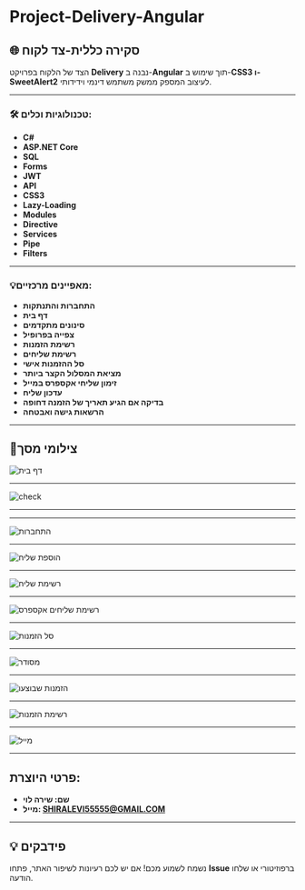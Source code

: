 # Project-Delivery-Angular

## 🌐 סקירה כללית-צד לקוח
הצד של הלקוח בפרויקט **Delivery** נבנה ב-**Angular** תוך שימוש ב-**CSS3 ו-SweetAlert2** לעיצוב המספק ממשק משתמש דינמי וידידותי.

---

### 🛠️ טכנולוגיות וכלים:

- **C#** 
- **ASP.NET Core** 
- **SQL**
- **Forms**
- **JWT**
- **API**
- **CSS3**
- **Lazy-Loading**
- **Modules**
- **Directive**
- **Services**
- **Pipe**
- **Filters**

---

### 💡מאפיינים מרכזיים:

   - **התחברות והתנתקות** 
  - **דף בית**
  - **סינונים מתקדמים**
   - **צפייה בפרופיל**
   - **רשימת הזמנות**
   - **רשימת שליחים**
   - **סל ההזמנות אישי**
   - **מציאת המסלול הקצר ביותר**
   - **זימון שליחי אקספרס במייל**
   - **עדכון שליח**
   - **בדיקה אם הגיע תאריך של הזמנה דחופה**
   - **הרשאות גישה ואבטחה**
---

## 📸צילומי מסך



![דף בית](https://github.com/user-attachments/assets/78cad0ca-5f16-4202-aa7a-e1c66a718e85)



---

![check](https://github.com/user-attachments/assets/58eca78b-bc9c-47c6-b0ae-5b568f41cae6)

---
---
![התחברות](https://github.com/user-attachments/assets/6907b49f-d16d-4a26-8325-d1fde778ef60)

---

![הוספת שליח](https://github.com/user-attachments/assets/5511a2b6-8a50-414e-833e-832c121687e6)

---
![רשימת שליח](https://github.com/user-attachments/assets/d9615689-b934-467c-99b5-767c1558736a)


---
![רשימת שליחים אקספרס](https://github.com/user-attachments/assets/7514dad8-bd0f-4fdd-bc58-079e5934f5bd)


---
![סל הזמנות](https://github.com/user-attachments/assets/1ff7ec87-d7b2-4062-a2b6-ea5203b911ba)

---

![מסודר](https://github.com/user-attachments/assets/62280a5e-6d84-4686-bb9a-7f2835d11842)


---

![הזמנות שבוצעו](https://github.com/user-attachments/assets/9b34e121-4d05-487e-b87c-a2757382f09d)


---

![רשימת הזמנות](https://github.com/user-attachments/assets/3822c5aa-f691-48c3-ba58-21ef89476885)

---
![מייל](https://github.com/user-attachments/assets/521be34c-dd88-422e-8694-577afe67f619)


---

## פרטי היוצרת:
   - **שם: שירה לוי** 
   - **מייל: SHIRALEVI55555@GMAIL.COM** 
---

## 💡 פידבקים  
נשמח לשמוע מכם! אם יש לכם רעיונות לשיפור האתר, פתחו **Issue** ברפוזיטורי או שלחו הודעה.  


